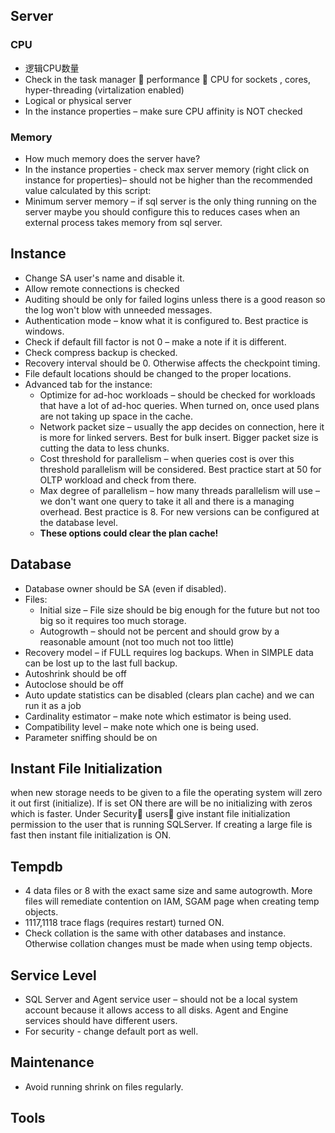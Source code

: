 ## **Server**
### CPU
-   逻辑CPU数量
-   Check in the task manager  performance  CPU for sockets , cores, hyper-threading (virtalization enabled)
-   Logical or physical server
-   In the instance properties – make sure CPU affinity is NOT checked
### Memory
-   How much memory does the server have?
-   In the instance properties - check max server memory (right click on instance for properties)– should not be higher than the recommended value calculated by this script: [](https://github.com/MadeiraData/MadeiraToolbox/blob/master/Best%20Practices%20Checklists/RackMultipart20200418-4-1tu4z4p_html_3e11c1ffc9c4db70.gif)
-   Minimum server memory – if sql server is the only thing running on the server maybe you should configure this to reduces cases when an external process takes memory from sql server.

## **Instance**
-   Change SA user's name and disable it.
-   Allow remote connections is checked
-   Auditing should be only for failed logins unless there is a good reason so the log won't blow with unneeded messages.
-   Authentication mode – know what it is configured to. Best practice is windows.
-   Check if default fill factor is not 0 – make a note if it is different.
-   Check compress backup is checked.
-   Recovery interval should be 0. Otherwise affects the checkpoint timing.
-   File default locations should be changed to the proper locations.
-   Advanced tab for the instance:
    -   Optimize for ad-hoc workloads – should be checked for workloads that have a lot of ad-hoc queries. When turned on, once used plans are not taking up space in the cache.
    -   Network packet size – usually the app decides on connection, here it is more for linked servers. Best for bulk insert. Bigger packet size is cutting the data to less chunks.
    -   Cost threshold for parallelism – when queries cost is over this threshold parallelism will be considered. Best practice start at 50 for OLTP workload and check from there.
    -   Max degree of parallelism – how many threads parallelism will use – we don't want one query to take it all and there is a managing overhead. Best practice is 8. For new versions can be configured at the database level.
    -   **These options could clear the plan cache!**

## **Database**
-   Database owner should be SA (even if disabled).
-   Files:
    -   Initial size – File size should be big enough for the future but not too big so it requires too much storage.
    -   Autogrowth – should not be percent and should grow by a reasonable amount (not too much not too little)
-   Recovery model – if FULL requires log backups. When in SIMPLE data can be lost up to the last full backup.
-   Autoshrink should be off
-   Autoclose should be off
-   Auto update statistics can be disabled (clears plan cache) and we can run it as a job
-   Cardinality estimator – make note which estimator is being used.
-   Compatibility level – make note which one is being used.
-   Parameter sniffing should be on

## Instant File Initialization
when new storage needs to be given to a file the operating system will zero it out first (initialize). If is set ON there are will be no initializing with zeros which is faster. Under Security users give instant file initialization permission to the user that is running SQLServer. If creating a large file is fast then instant file initialization is ON.


## Tempdb
-   4 data files or 8 with the exact same size and same autogrowth. More files will remediate contention on IAM, SGAM page when creating temp objects.
-   1117,1118 trace flags (requires restart) turned ON.
-   Check collation is the same with other databases and instance. Otherwise collation changes must be made when using temp objects.


## Service Level
-   SQL Server and Agent service user – should not be a local system account because it allows access to all disks. Agent and Engine services should have different users.
-   For security - change default port as well.


## Maintenance

-   Avoid running shrink on files regularly.

## Tools
